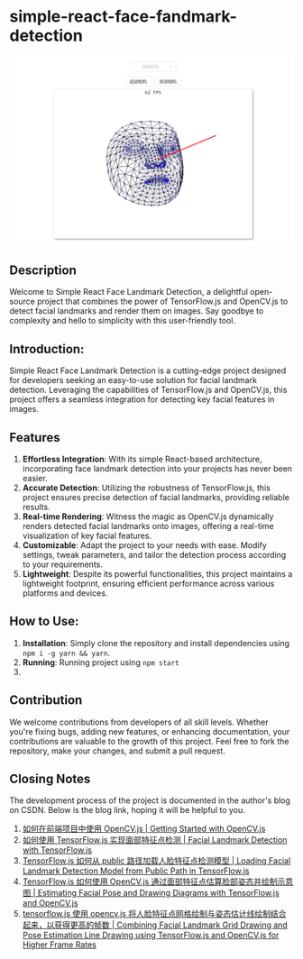 # simple-react-face-fandmark-detection

![](pics/1.png)

## Description

Welcome to Simple React Face Landmark Detection, a delightful open-source project that combines the power of TensorFlow.js and OpenCV.js to detect facial landmarks and render them on images. Say goodbye to complexity and hello to simplicity with this user-friendly tool.

## Introduction:
Simple React Face Landmark Detection is a cutting-edge project designed for developers seeking an easy-to-use solution for facial landmark detection. Leveraging the capabilities of TensorFlow.js and OpenCV.js, this project offers a seamless integration for detecting key facial features in images.

## Features
1. **Effortless Integration**: With its simple React-based architecture, incorporating face landmark detection into your projects has never been easier.
2. **Accurate Detection**: Utilizing the robustness of TensorFlow.js, this project ensures precise detection of facial landmarks, providing reliable results.
3. **Real-time Rendering**: Witness the magic as OpenCV.js dynamically renders detected facial landmarks onto images, offering a real-time visualization of key facial features.
4. **Customizable**: Adapt the project to your needs with ease. Modify settings, tweak parameters, and tailor the detection process according to your requirements.
5. **Lightweight**: Despite its powerful functionalities, this project maintains a lightweight footprint, ensuring efficient performance across various platforms and devices.



## How to Use:
1. **Installation**: Simply clone the repository and install dependencies using `npm i -g yarn && yarn`.
2. **Running**: Running project using `npm start`
3. 
## Contribution
We welcome contributions from developers of all skill levels. Whether you're fixing bugs, adding new features, or enhancing documentation, your contributions are valuable to the growth of this project. Feel free to fork the repository, make your changes, and submit a pull request.

## Closing Notes
The development process of the project is documented in the author's blog on CSDN. Below is the blog link, hoping it will be helpful to you.

1. [如何在前端项目中使用 OpenCV.js | Getting Started with OpenCV.js](https://blog.csdn.net/qq_41456316/article/details/137447999)
2. [如何使用 TensorFlow.js 实现面部特征点检测 | Facial Landmark Detection with TensorFlow.js](https://blog.csdn.net/qq_41456316/article/details/137155470)
3. [TensorFlow.js 如何从 public 路径加载人脸特征点检测模型 | Loading Facial Landmark Detection Model from Public Path in TensorFlow.js](https://blog.csdn.net/qq_41456316/article/details/137382659)
4. [TensorFlow.js 如何使用 OpenCV.js 通过面部特征点估算脸部姿态并绘制示意图 | Estimating Facial Pose and Drawing Diagrams with TensorFlow.js and OpenCV.js](https://blog.csdn.net/qq_41456316/article/details/137501430)
5. [tensorflow.js 使用 opencv.js 将人脸特征点网格绘制与姿态估计线绘制结合起来，以获得更高的帧数 | 
Combining Facial Landmark Grid Drawing and Pose Estimation Line Drawing using TensorFlow.js and OpenCV.js for Higher Frame Rates](https://blog.csdn.net/qq_41456316/article/details/137565175)
